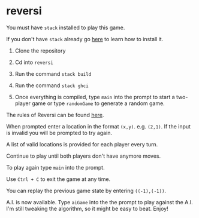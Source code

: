 # reversi

You must have `stack` installed to play this game.

If you don't have `stack` already go [here](https://docs.haskellstack.org/en/stable/README/) to learn how to install it.

1. Clone the repository 

2. Cd into `reversi`

3. Run the command `stack build` 

4. Run the command `stack ghci`

5. Once everything is compiled, type `main` into the prompt to start a two-player game or type `randomGame` to generate a random game.

The rules of Reversi can be found [here](https://en.wikipedia.org/wiki/Reversi).

When prompted enter a location in the format `(x,y)`. e.g. `(2,1)`.
If the input is invalid you will be prompted to try again.

A list of valid locations is provided for each player every turn.

Continue to play until both players don't have anymore moves.

To play again type `main` into the prompt.

Use `Ctrl + C` to exit the game at any time.

You can replay the previous game state by entering `((-1),(-1))`.

A.I. is now available. Type `aiGame` into the the prompt to play against the A.I. I'm still tweaking the algorithm, so it might
be easy to beat. Enjoy!
